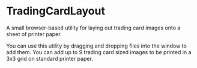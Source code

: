 # TradingCardLayout
A small browser-based utility for laying out trading card images onto a sheet of printer paper.

You can use this utility by dragging and dropping files into the window to add them. You can add up to 9 trading card sized images to be printed in a 3x3 grid on standard printer paper.